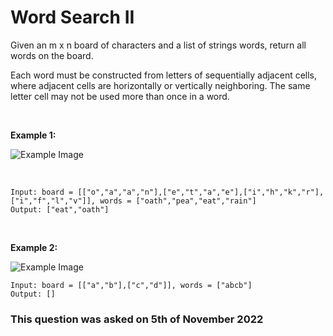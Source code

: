 # Word Search II

Given an m x n board of characters and a list of strings words, return all words on the board.

Each word must be constructed from letters of sequentially adjacent cells, where adjacent cells are horizontally or vertically neighboring. The same letter cell may not be used more than once in a word.

<br>

**Example 1:**

![Example Image](https://assets.leetcode.com/uploads/2020/11/07/search1.jpg)

<br>

```
Input: board = [["o","a","a","n"],["e","t","a","e"],["i","h","k","r"],["i","f","l","v"]], words = ["oath","pea","eat","rain"]
Output: ["eat","oath"]
```
<br>

**Example 2:**

![Example Image](https://assets.leetcode.com/uploads/2020/11/07/search2.jpg)
<br>

```
Input: board = [["a","b"],["c","d"]], words = ["abcb"]
Output: []
```

### This question was asked on 5th of November 2022
